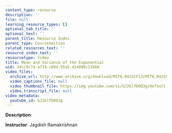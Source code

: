 ```yaml
---
content_type: resource
description: ''
file: null
learning_resource_types: []
optional_tab_title: ''
optional_text: ''
parent_title: Resource Index
parent_type: CourseSection
related_resources_text: ''
resource_index_text: ''
resourcetype: Video
title: Mean and Variance of the Exponential
uid: 34cc9c7a-a719-c69d-95a5-d14096c11bb6
video_files:
  archive_url: http://www.archive.org/download/MIT6.041SCF13/MIT6_041SCF13_Mean_%26_Variance_of_the_Exponential_300k.mp4
  video_captions_file: null
  video_thumbnail_file: https://img.youtube.com/vi/GJ2klfD0Q3g/default.jpg
  video_transcript_file: null
video_metadata:
  youtube_id: GJ2klfD0Q3g
---
```


**Description**:

**Instructor**: Jagdish Ramakrishnan